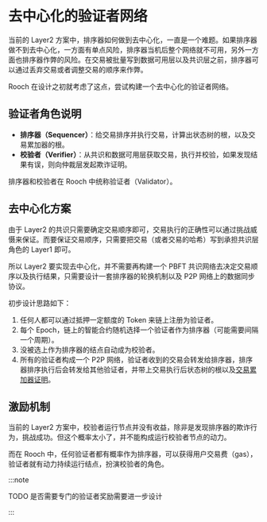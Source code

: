 # 去中心化的验证者网络

当前的 Layer2 方案中，排序器如何做到去中心化，一直是一个难题。如果排序器做不到去中心化，一方面有单点风险，排序器当机后整个网络就不可用，另外一方面也排序器作弊的风险。在交易被批量写到数据可用层以及共识层之前，排序器可以通过丢弃交易或者调整交易的顺序来作弊。

Rooch 在设计之初就考虑了这点，尝试构建一个去中心化的验证者网络。

## 验证者角色说明

* **排序器（Sequencer）**：给交易排序并执行交易，计算出状态树的根，以及交易累加器的根。
* **校验者（Verifier）**：从共识和数据可用层获取交易，执行并校验，如果发现结果有误，则向仲裁层发起欺诈证明。
  
排序器和校验者在 Rooch 中统称验证者（Validator）。

## 去中心化方案

由于 Layer2 的共识只需要确定交易顺序即可，交易执行的正确性可以通过挑战威慑来保证。而要保证交易顺序，只需要把交易（或者交易的哈希）写到承担共识层角色的 Layer1 即可。

所以 Layer2 要实现去中心化，并不需要再构建一个 PBFT 共识网络去决定交易顺序以及执行结果，只需要设计一套排序器的轮换机制以及 P2P 网络上的数据同步协议。

初步设计思路如下：

1. 任何人都可以通过抵押一定额度的 Token 来链上注册为验证者。
2. 每个 Epoch，链上的智能合约随机选择一个验证者作为排序器（可能需要间隔一个周期）。
3. 没被选上作为排序器的结点自动成为校验者。
4. 所有的验证者构成一个 P2P 网络，验证者收到的交易会转发给排序器，排序器排序执行后会转发给其他验证者，并带上交易执行后状态树的根以及[交易累加器证明](./03-transaction-accumulator-proofs.md)。


## 激励机制

当前的 Layer2 方案中，校验者运行节点并没有收益，除非是发现排序器的欺诈行为，挑战成功。但这个概率太小了，并不能构成运行校验者节点的动力。

而在 Rooch 中，任何验证者都有概率作为排序器，可以获得用户交易费（gas），验证者就有动力持续运行结点，扮演校验者的角色。

:::note

TODO 是否需要专门的验证者奖励需要进一步设计

:::